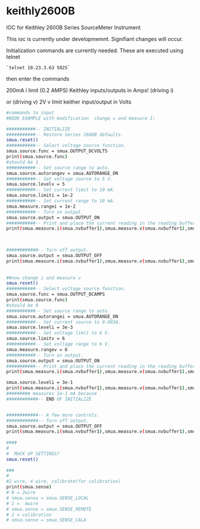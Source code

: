# keithly2600B
IOC for Keithley 2600B Series SourceMeter Instrument

This ioc is currently under developmemnt.  Signifiant changes will occur.

Initialization commands are currently needed. These are executed using telnet

    `telnet 10.23.3.63 5025`

then enter the commands

200mA i limit (0.2 AMPS)
Keithley inputs/outputs in Amps!
(driving i)
 
or
(driving v)
2V v limit
keither input/output in Volts

``` sh
#commands to input 
#BOOK EXAMPLE with modification  change v and measure I:

###########-- INITIALIZE 
###########-- Restore Series 2600B defaults.
smua.reset()
###########-- Select voltage source function.
smua.source.func = smua.OUTPUT_DCVOLTS
print(smua.source.func)
#should be 1
###########-- Set source range to auto.
smua.source.autorangev = smua.AUTORANGE_ON
###########-- Set voltage source to 5 V.
smua.source.levelv = 5
###########-- Set current limit to 10 mA.
smua.source.limiti = 1e-2
###########-- Set current range to 10 mA.
smua.measure.rangei = 1e-2  
###########-- Turn on output.
smua.source.output = smua.OUTPUT_ON
###########-- Print and place the current reading in the reading buffer.
print(smua.measure.i(smua.nvbuffer1),smua.measure.v(smua.nvbuffer1),smua.measure.r(smua.nvbuffer1))


 
############-- Turn off output.
smua.source.output = smua.OUTPUT_OFF
print(smua.measure.i(smua.nvbuffer1),smua.measure.v(smua.nvbuffer1),smua.measure.r(smua.nvbuffer1))
 
 
##now change i and measure v
smua.reset()
###########-- Select voltage source function.
smua.source.func = smua.OUTPUT_DCAMPS
print(smua.source.func)
#should be 0
###########-- Set source range to auto.
smua.source.autorangei = smua.AUTORANGE_ON
###########-- Set current source to 0.003A.
smua.source.leveli = 3e-3
###########-- Set voltage limit to 6 V.
smua.source.limitv = 6
###########-- Set voltage range to 6 V.
smua.measure.rangev = 6  
###########-- Turn on output.
smua.source.output = smua.OUTPUT_ON
###########-- Print and place the current reading in the reading buffer.
print(smua.measure.i(smua.nvbuffer1),smua.measure.v(smua.nvbuffer1),smua.measure.r(smua.nvbuffer1))

smua.source.leveli = 3e-1
print(smua.measure.i(smua.nvbuffer1),smua.measure.v(smua.nvbuffer1),smua.measure.r(smua.nvbuffer1))
######### measures 1e-1 mA because 
############-- END OF INITIALIZE


############-- A few more controls.
############-- Turn off output.
smua.source.output = smua.OUTPUT_OFF
print(smua.measure.i(smua.nvbuffer1),smua.measure.v(smua.nvbuffer1),smua.measure.r(smua.nvbuffer1))
 
####
#
#  MUCK UP SETTINGS?
smua.reset()
 
###
#
#2 wire, 4 wire, calibrate(for calibration)
print(smua.sense)
# 0 = 2wire
# smua.sense = smua.SENSE_LOCAL
# 1 =  4wire
# smua.sense = smua.SENSE_REMOTE
# 2 = calibration
# smua.sense = smua.SENSE_CALA
 
 

